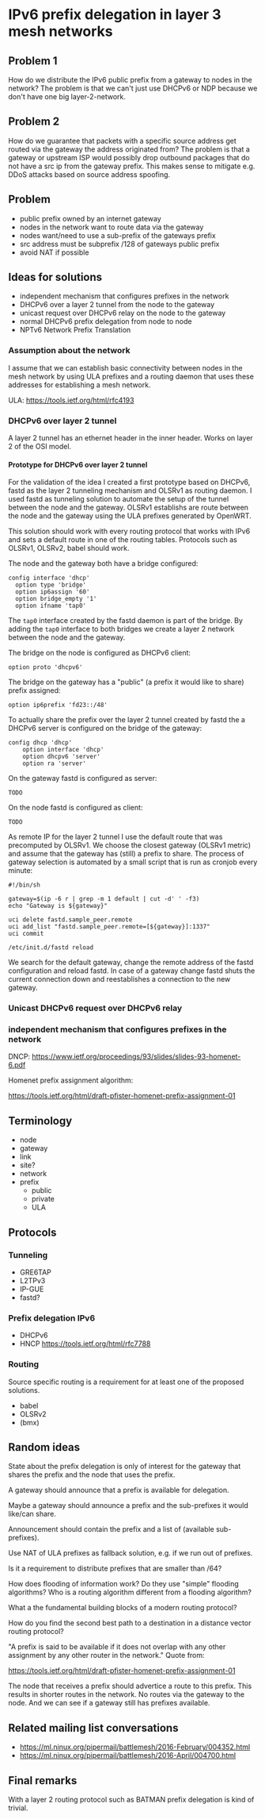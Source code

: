 # IPv6 prefix delegation in layer 3 mesh networks

## Problem 1

How do we distribute the IPv6 public prefix from a gateway to nodes in the
network? The problem is that we can't just use DHCPv6 or NDP because we
don't have one big layer-2-network.

## Problem 2

How do we guarantee that packets with a specific source address get routed
via the gateway the address originated from? The problem is that a gateway or
upstream ISP would possibly drop outbound packages that do not have a src ip
from the gateway prefix. This makes sense to mitigate e.g. DDoS attacks based
on source address spoofing.

## Problem

- public prefix owned by an internet gateway
- nodes in the network want to route data via the gateway
- nodes want/need to use a sub-prefix of the gateways prefix
- src address must be subprefix /128 of gateways public prefix
- avoid NAT if possible

## Ideas for solutions

- independent mechanism that configures prefixes in the network
- DHCPv6 over a layer 2 tunnel from the node to the gateway
- unicast request over DHCPv6 relay on the node to the gateway
- normal DHCPv6 prefix delegation from node to node
- NPTv6 Network Prefix Translation

### Assumption about the network

I assume that we can establish basic connectivity between nodes in the mesh
network by using ULA prefixes and a routing daemon that uses these addresses for
establishing a mesh network.

ULA: https://tools.ietf.org/html/rfc4193

### DHCPv6 over layer 2 tunnel

A layer 2 tunnel has an ethernet header in the inner header. Works on layer 2 of
the OSI model.

#### Prototype for DHCPv6 over layer 2 tunnel

For the validation of the idea I created a first prototype based on DHCPv6,
fastd as the layer 2 tunneling mechanism and OLSRv1 as routing daemon. I used
fastd as tunneling solution to automate the setup of the tunnel between the node
and the gateway. OLSRv1 establishs are route between the node and the gateway
using the ULA prefixes generated by OpenWRT.

This solution should work with every routing protocol that works with IPv6 and
sets a default route in one of the routing tables. Protocols such as OLSRv1,
OLSRv2, babel should work.

The node and the gateway both have a bridge configured:

```
config interface 'dhcp'
  option type 'bridge'
  option ip6assign '60'
  option bridge_empty '1'
  option ifname 'tap0'
```

The `tap0` interface created by the fastd daemon is part of the bridge. By
adding the `tap0` interface to both bridges we create a layer 2 network between
the node and the gateway.

The bridge on the node is configured as DHCPv6 client:

```
option proto 'dhcpv6'
```

The bridge on the gateway has a "public" (a prefix it would like to share)
prefix assigned:

```
option ip6prefix 'fd23::/48'
```

To actually share the prefix over the layer 2 tunnel created by fastd the
a DHCPv6 server is configured on the bridge of the gateway:

```
config dhcp 'dhcp'
	option interface 'dhcp'
	option dhcpv6 'server'
	option ra 'server'
```

On the gateway fastd is configured as server:

```
TODO
```

On the node fastd is configured as client:

```
TODO
```

As remote IP for the layer 2 tunnel I use the default route that was precomputed
by OLSRv1. We choose the closest gateway (OLSRv1 metric) and assume that the
gateway has (still) a prefix to share. The process of gateway selection is
automated by a small script that is run as cronjob every minute:

```
#!/bin/sh

gateway=$(ip -6 r | grep -m 1 default | cut -d' ' -f3)
echo "Gateway is ${gateway}"

uci delete fastd.sample_peer.remote
uci add_list "fastd.sample_peer.remote=[${gateway}]:1337"
uci commit

/etc/init.d/fastd reload
```

We search for the default gateway, change the remote address of the fastd
configuration and reload fastd. In case of a gateway change fastd shuts the
current connection down and reestablishes a connection to the new gateway.

### Unicast DHCPv6 request over DHCPv6 relay

### independent mechanism that configures prefixes in the network

DNCP: https://www.ietf.org/proceedings/93/slides/slides-93-homenet-6.pdf

Homenet prefix assignment algorithm:

https://tools.ietf.org/html/draft-pfister-homenet-prefix-assignment-01

## Terminology

- node
- gateway
- link
- site?
- network
- prefix
  - public
  - private
  - ULA

## Protocols

### Tunneling

- GRE6TAP
- L2TPv3
- IP-GUE
- fastd?

### Prefix delegation IPv6

- DHCPv6
- HNCP https://tools.ietf.org/html/rfc7788

### Routing

Source specific routing is a requirement for at least one of the proposed
solutions.

- babel
- OLSRv2
- (bmx)

## Random ideas

State about the prefix delegation is only of interest for the gateway that
shares the prefix and the node that uses the prefix.

A gateway should announce that a prefix is available for delegation.

Maybe a gateway should announce a prefix and the sub-prefixes it would like/can
share.

Announcement should contain the prefix and a list of (available sub-prefixes).

Use NAT of ULA prefixes as fallback solution, e.g. if we run out of prefixes.

Is it a requirement to distribute prefixes that are smaller than /64?

How does flooding of information work? Do they use "simple" flooding algorithms?
Who is a routing algorithm different from a flooding algorithm?

What a the fundamental building blocks of a modern routing protocol?

How do you find the second best path to a destination in a distance vector
routing protocol?

"A prefix is said to be available if it does not overlap with any other
assignment by any other router in the network." Quote from:

https://tools.ietf.org/html/draft-pfister-homenet-prefix-assignment-01

The node that receives a prefix should advertice a route to this prefix. This
results in shorter routes in the network. No routes via the gateway to the node.
And we can see if a gateway still has prefixes available.

## Related mailing list conversations

- https://ml.ninux.org/pipermail/battlemesh/2016-February/004352.html
- https://ml.ninux.org/pipermail/battlemesh/2016-April/004700.html


## Final remarks

With a layer 2 routing protocol such as BATMAN prefix delegation is kind of
trivial.


